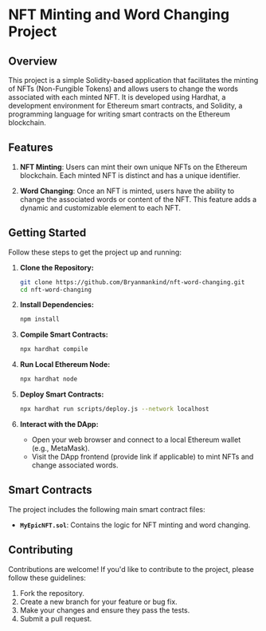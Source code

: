 # NFT Minting and Word Changing Project

## Overview

This project is a simple Solidity-based application that facilitates the minting of NFTs (Non-Fungible Tokens) and allows users to change the words associated with each minted NFT. It is developed using Hardhat, a development environment for Ethereum smart contracts, and Solidity, a programming language for writing smart contracts on the Ethereum blockchain.

## Features

1. **NFT Minting**: Users can mint their own unique NFTs on the Ethereum blockchain. Each minted NFT is distinct and has a unique identifier.

2. **Word Changing**: Once an NFT is minted, users have the ability to change the associated words or content of the NFT. This feature adds a dynamic and customizable element to each NFT.

## Getting Started

Follow these steps to get the project up and running:

1. **Clone the Repository:**
   ```bash
   git clone https://github.com/Bryanmankind/nft-word-changing.git
   cd nft-word-changing
   ```

2. **Install Dependencies:**
   ```bash
   npm install
   ```

3. **Compile Smart Contracts:**
   ```bash
   npx hardhat compile
   ```

4. **Run Local Ethereum Node:**
   ```bash
   npx hardhat node
   ```

5. **Deploy Smart Contracts:**
   ```bash
   npx hardhat run scripts/deploy.js --network localhost
   ```

6. **Interact with the DApp:**
   - Open your web browser and connect to a local Ethereum wallet (e.g., MetaMask).
   - Visit the DApp frontend (provide link if applicable) to mint NFTs and change associated words.

## Smart Contracts

The project includes the following main smart contract files:

- **`MyEpicNFT.sol`**: Contains the logic for NFT minting and word changing.

## Contributing

Contributions are welcome! If you'd like to contribute to the project, please follow these guidelines:

1. Fork the repository.
2. Create a new branch for your feature or bug fix.
3. Make your changes and ensure they pass the tests.
4. Submit a pull request.


